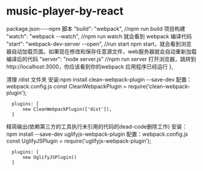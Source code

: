 # music-player-by-react

package.json----npm 脚本
    "build": "webpack",   //npm run build 项目构建
    "watch": "webpack --watch",  //npm run watch 就会看到 webpack 编译代码
    "start": "webpack-dev-server --open",  //run start npm start，就会看到浏览器自动加载页面。如果现在修改和保存任意源文件，web服务器就会自动重新加载编译后的代码
    "server": "node server.js" //npm run server 打开浏览器，跳转到 http://localhost:3000，你应该看到你的webpack 应用程序已经运行
  },



清理 /dist 文件夹
安装:npm install clean-webpack-plugin --save-dev
配置：webpack.config.js
	  const CleanWebpackPlugin = require('clean-webpack-plugin');
	  
	  plugins: [
		  new CleanWebpackPlugin(['dist']),
	  ]

精简输出(依赖第三方的工具执行未引用的代码的dead-code删除工作)
安装：npm install --save-dev uglifyjs-webpack-plugin
配置：webpack.config.js
	  const UglifyJSPlugin = require('uglifyjs-webpack-plugin');

	  plugins: [
		  new UglifyJSPlugin()
	  ]
